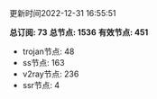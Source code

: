更新时间2022-12-31 16:55:51

**总订阅: 73**
**总节点: 1536**
**有效节点: 451**
- trojan节点: 48
- ss节点: 163
- v2ray节点: 236
- ssr节点: 4
